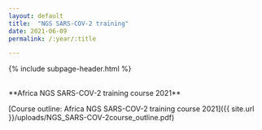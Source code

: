```yaml
---
layout: default
title:  "NGS SARS-COV-2 training"
date: 2021-06-09
permalink: /:year/:title

---
```


{% include subpage-header.html %}

 <br />
**Africa NGS SARS-COV-2 training course 2021**


[Course outline:  Africa NGS SARS-COV-2 training course 2021]({{ site.url }}/uploads/NGS_SARS-COV-2course_outline.pdf)